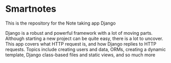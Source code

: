 # Smartnotes
This is the repository for the Note taking app Django

Django is a robust and powerful framework with a lot of moving parts. Although starting a new project can be quite easy, there is a lot to uncover. This app covers what HTTP request is, and how Django replies to HTTP requests. Topics include creating users and data, ORMs, creating a dynamic template, Django class-based files and static views, and so much more

